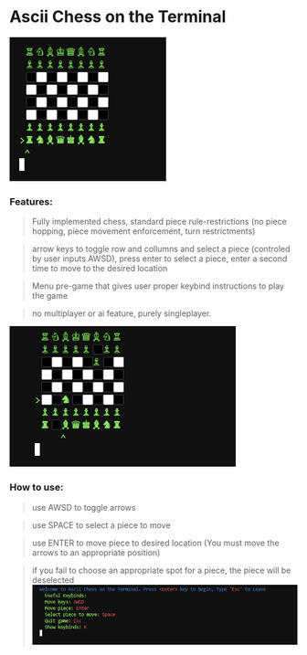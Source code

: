 # Ascii Chess on the Terminal

![App demo](./demo/start.png)

### Features:

> Fully implemented chess, standard piece rule-restrictions (no piece hopping, piece movement enforcement, turn restrictments)

> arrow keys to toggle row and collumns and select a piece (controled by user inputs AWSD), press enter to select a piece, enter a second time to move to the desired location

> Menu pre-game that gives user proper keybind instructions to play the game

> no multiplayer or ai feature, purely singleplayer.

![App demo](./demo/ongoing_game.png)

### How to use:
> use AWSD to toggle arrows

> use SPACE to select a piece to move

> use ENTER to move piece to desired location (You must move the arrows to an appropriate position)

> if you fail to choose an appropriate spot for a piece, the piece will be deselected
![App demo](./demo/menu.png)
